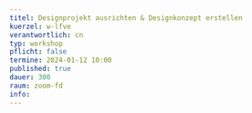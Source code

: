 ```yaml
---
titel: Designprojekt ausrichten & Designkonzept erstellen
kuerzel: w-lfve
verantwortlich: cn
typ: workshop
pflicht: false
termine: 2024-01-12 10:00
published: true
dauer: 300
raum: zoom-fd
info: 
---
```


<!--
## Worum geht es?
Bislang waren unserer Layouts relativ simple, d.h. sie enthielten wenige Elemente. Heute nähern wir uns Konzepten für Layouts, die vielen Elementen Platz bieten.

## Material
- [Folien zum Thema Layout](../../download/workshops/layouts/layout_raster.pdf)
- [Space, Grids, and Layouts](https://www.designsystems.com/space-grids-and-layouts/)
- [Building Better UI Designs With Layout Grids](https://www.smashingmagazine.com/2017/12/building-better-ui-designs-layout-grids/)
- [Content Inventory](https://www.nngroup.com/articles/content-audits/) 

## Weiterführendes Material
- [14 layout design trends](https://webflow.com/blog/layout-design)
- [Design Systems](https://www.designsystems.com/)
- [Share Files with Collaborators](https://help.figma.com/article/385-share-files)
- [Google Sheets Link Plugin](https://docs.sheetssync.app/)
- [Atomic Design](http://atomicdesign.bradfrost.com/table-of-contents/)

## Auto Layout Funktion
- [Using Contraints](https://help.figma.com/article/54-constraints)
- [Create Dynamic Designs with Auto Layout](https://help.figma.com/article/453-auto-layout)
- [Design more, resize less, with Auto Layout](https://www.figma.com/blog/announcing-auto-layout/)
- [Quick tips for Auto Layout in Figma](https://uxdesign.cc/quick-tips-for-auto-layout-in-figma-411c639a51b0)

## Iconsets
- [Font Awesome](https://fontawesome.com)
- [Material Design Icons](https://fonts.google.com/icons)
- [Ionicons](http://ionicons.com)
- [Foundation Icons](https://get.foundation/icon-fonts.html)
- [flaticon](https://www.flaticon.com)

## Übungen
- [Komplexe Layouts](/mi-bachelor-screendesign/assignments/workshop-008-complex-layouts-mi/)


## Upload
Diesmal kein Upload :) Wir machen im nächsten Workshop mit den Ergebnissen weiter.


## Sie haben keinen Rechner?
Kein Problem, denn wir haben welche. Allerdings nur Macs. Uuuuuhh. Wenn Sie einen brauchen, bitte rechtzeitig an Volker Schaefer wenden. Unsere Rechner können nur für die Workshops und Trainings ausgeliehen werden. Im MI Pool stehen aber immer Rechner für Sie bereit.
-->
